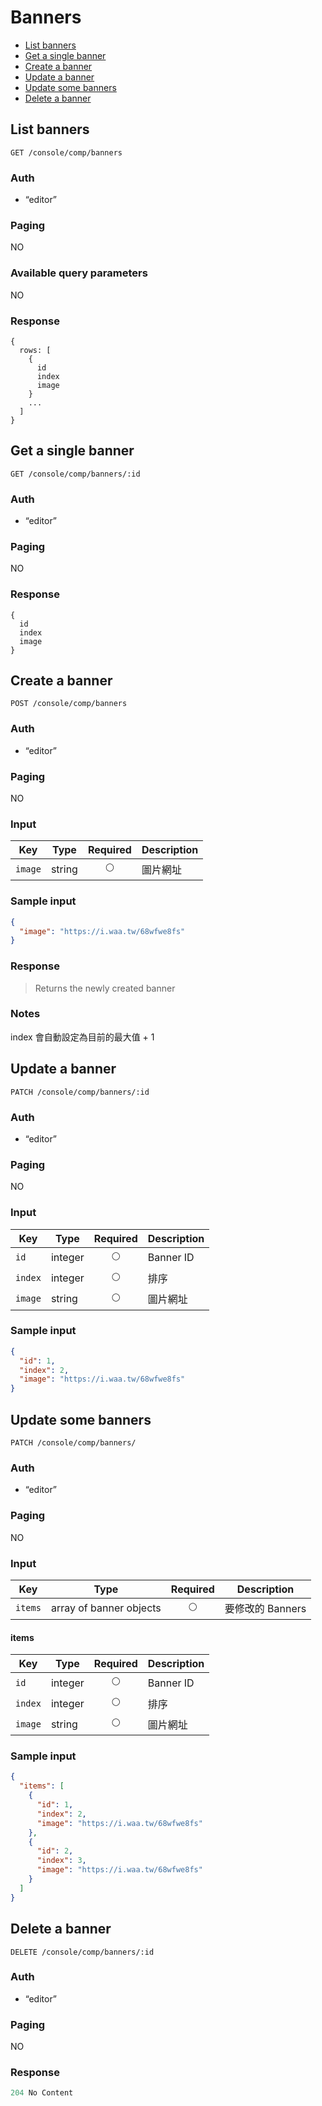 # Banners

- [List banners](#list-banners)
- [Get a single banner](#get-a-single-banner)
- [Create a banner](#create-a-banner)
- [Update a banner](#update-a-banner)
- [Update some banners](#update-some-banners)
- [Delete a banner](#delete-a-banner)

## List banners
```
GET /console/comp/banners
```

### Auth
- “editor”

### Paging
NO

### Available query parameters
NO

### Response
```
{
  rows: [
    {
      id
      index
      image
    }
    ...
  ]
}
```

## Get a single banner
```
GET /console/comp/banners/:id
```

### Auth
- “editor”

### Paging
NO

### Response
```
{
  id
  index
  image
}
```

## Create a banner
```
POST /console/comp/banners
```

### Auth
- “editor”

### Paging
NO

### Input

| Key | Type | Required | Description |
| --- | --- | :---: | --- |
| `image` | string | 🌕 | 圖片網址 |

### Sample input
```json
{
  "image": "https://i.waa.tw/68wfwe8fs"
}
```

### Response
> Returns the newly created banner

### Notes
index 會自動設定為目前的最大值 + 1

## Update a banner
```
PATCH /console/comp/banners/:id
```

### Auth
- “editor”

### Paging
NO

### Input

| Key | Type | Required | Description |
| --- | --- | :---: | --- |
| `id` | integer | 🌕 | Banner ID |
| `index` | integer | 🌕 | 排序 |
| `image` | string | 🌕 | 圖片網址 |

### Sample input
```json
{
  "id": 1,
  "index": 2,
  "image": "https://i.waa.tw/68wfwe8fs" 
}
```

## Update some banners
```
PATCH /console/comp/banners/
```

### Auth
- “editor”

### Paging
NO

### Input

| Key | Type | Required | Description |
| --- | --- | :---: | --- |
| `items` | array of banner objects | 🌕 | 要修改的 Banners |

#### items

| Key | Type | Required | Description |
| --- | --- | :---: | --- |
| `id` | integer | 🌕 | Banner ID |
| `index` | integer | 🌕 | 排序 |
| `image` | string | 🌕 | 圖片網址 |

### Sample input
```json
{
  "items": [
    {
      "id": 1,
      "index": 2,
      "image": "https://i.waa.tw/68wfwe8fs" 
    },
    {
      "id": 2,
      "index": 3,
      "image": "https://i.waa.tw/68wfwe8fs" 
    }
  ]
}
```

## Delete a banner
```
DELETE /console/comp/banners/:id
```

### Auth
- “editor”

### Paging
NO

### Response
```javascript
204 No Content
```
